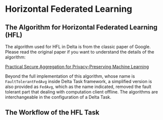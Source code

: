 # Horizontal Federated Learning

## The Algorithm for Horizontal Federated Learning \(HFL\)

The algorithm used for HFL in Delta is from the classic paper of Google. Please read the original paper if you want to understand the details of the algorithm:

[Practical Secure Aggregation for Privacy-Preserving Machine Learning](https://eprint.iacr.org/2017/281.pdf)

Beyond the full implementation of this algorithm, whose name is `FaultTolerantFedAvg` inside Delta Task framework, a simplified version is also provided as `FedAvg`, which as the name indicated, removed the fault tolerant part that dealing with computation client offline. The algorithms are interchangeable in the configuration of a Delta Task.

##  The Workflow of the HFL Task



